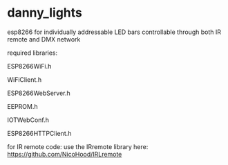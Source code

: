 # danny_lights
esp8266 for individually addressable LED bars controllable through both IR remote and DMX network

required libraries:

ESP8266WiFi.h

WiFiClient.h

ESP8266WebServer.h

EEPROM.h

IOTWebConf.h

ESP8266HTTPClient.h

for IR remote code: use the IRremote library here: https://github.com/NicoHood/IRLremote
